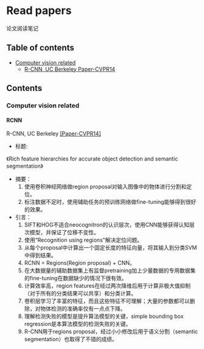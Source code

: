 # Read papers
论文阅读笔记

## Table of contents
- [Computer vision related](#computer-vision-related)
  - [R-CNN, UC Berkeley Paper-CVPR14](#rcnn)

## Contents

### Computer vision related

#### RCNN
R-CNN, UC Berkeley [[Paper-CVPR14]](http://www.cv-foundation.org/openaccess/content_cvpr_2014/papers/Girshick_Rich_Feature_Hierarchies_2014_CVPR_paper.pdf)
- 标题:

《Rich feature hierarchies for accurate object detection and semantic segmentation》
- 摘要：
  1. 使用卷积神经网络做region proposal对输入图像中的物体进行分割和定位。
  2. 标注数据不足时，使用辅助任务的预训练网络做fine-tuning能够得到很好的效果。
- 引言：
  1. SIFT和HOG不适合neocognitron的认识层次，使用CNN能够获得认知层次模型，并保证了位移不变性。
  2. 使用“Recognition using regions"解决定位问题。
  3. 从每个proposal中计算出一个固定长度的特征向量，将其输入到分类SVM中得到结果。
  4. RCNN = Regions(Region proposal) + CNN。
  5. 在大数据量的辅助数据集上有监督pretraining加上少量数据的专用数据集的fine-tuning在数据缺少的情况下很有效。
  6. 计算效率高，region features在经过两次降维后用于计算非极大值抑制（对于所有的分类结果可以共享）和分类计算。
  7. 卷积层学习了丰富的特征，而且这些特征不可理解；大量的参数都可以删除，对物体检测的准确率仅有一点点下降。
  8. 理解检测失败的模型是提升算法模型的关键，simple bounding box regression是本算法模型的检测失败的关键。
  9. R-CNN用于regions proposal，经过小小修改后用于语义分割（semantic segmentation）也取得了不错的成绩。
